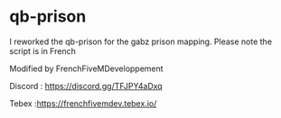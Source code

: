 # qb-prison

I reworked the qb-prison for the gabz prison mapping. Please note the script is in French

Modified by FrenchFiveMDeveloppement 

Discord : https://discord.gg/TFJPY4aDxq

Tebex :https://frenchfivemdev.tebex.io/
